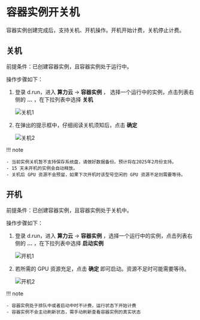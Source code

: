 # 容器实例开关机

容器实例创建完成后，支持关机、开机操作。开机开始计费，关机停止计费。

## 关机

前提条件：已创建容器实例，且容器实例处于运行中。
  
操作步骤如下：

1. 登录 d.run，进入 **算力云** -> **容器实例** ， 选择一个运行中的实例，点击列表右侧的 **...** ，在下拉列表中选择 **关机**

    ![关机1](../images/poweroff1.png)

1. 在弹出的提示框中，仔细阅读关机须知后，点击 **确定**
  
    ![关机2](../images/poweroff2.png)

!!! note

    - 当前实例关机暂不支持保存系统盘，请做好数据备份。预计将在2025年2月份支持。
    - 15 天未开机的实例会自动释放。
    - 关机后 GPU 资源不会预留，如果下次开机时该型号空闲的 GPU 资源不足则需要等待。

## 开机

前提条件：已创建容器实例，且容器实例处于关机中。
  
操作步骤如下：

1. 登录 d.run，进入 **算力云** -> **容器实例** ，选择一个运行中的实例，点击列表右侧的 **...** ，在下拉列表中选择 **启动实例**
  

    ![开机1](../images/poweron1.png)

1. 若所需的 GPU 资源充足，点击 **确定** 即可启动。资源不足时可能需要等待。

    ![开机2](../images/poweron2.png)

!!! note

    - 容器实例处于排队中或者启动中时不计费，运行状态下开始计费
    - 容器实例不会主动刷新状态，需手动刷新查看容器实例的真实状态
